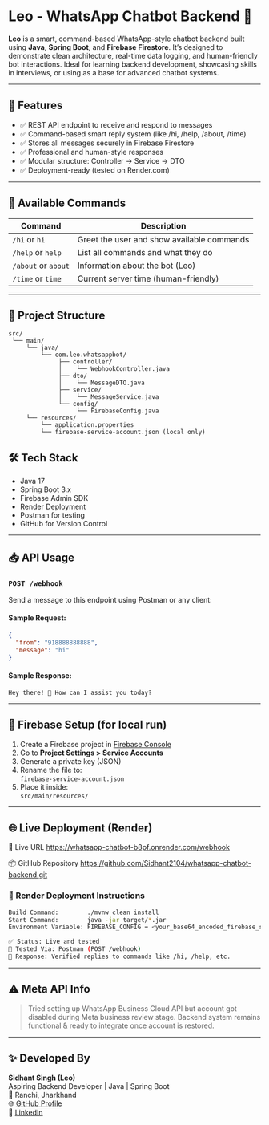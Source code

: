 # Leo - WhatsApp Chatbot Backend 🤖

**Leo** is a smart, command-based WhatsApp-style chatbot backend built using **Java**, **Spring Boot**, and **Firebase Firestore**. It’s designed to demonstrate clean architecture, real-time data logging, and human-friendly bot interactions. Ideal for learning backend development, showcasing skills in interviews, or using as a base for advanced chatbot systems.

---

## 🚀 Features

- ✅ REST API endpoint to receive and respond to messages
- ✅ Command-based smart reply system (like /hi, /help, /about, /time)
- ✅ Stores all messages securely in Firebase Firestore
- ✅ Professional and human-style responses
- ✅ Modular structure: Controller → Service → DTO
- ✅ Deployment-ready (tested on Render.com)

---

## 🧠 Available Commands

| Command         | Description                              |
|-----------------|------------------------------------------|
| `/hi` or `hi`     | Greet the user and show available commands |
| `/help` or `help` | List all commands and what they do       |
| `/about` or `about` | Information about the bot (Leo)          |
| `/time` or `time`   | Current server time (human-friendly)     |

---

## 📂 Project Structure

```
src/
 └── main/
     └── java/
         └── com.leo.whatsappbot/
              ├── controller/
              │    └── WebhookController.java
              ├── dto/
              │    └── MessageDTO.java
              ├── service/
              │    └── MessageService.java
              └── config/
                   └── FirebaseConfig.java
     └── resources/
         └── application.properties
         └── firebase-service-account.json (local only)

```

## 🛠️ Tech Stack
- Java 17
- Spring Boot 3.x
- Firebase Admin SDK
- Render Deployment
- Postman for testing
- GitHub for Version Control

---

## 📥 API Usage

### `POST /webhook`

Send a message to this endpoint using Postman or any client:

#### Sample Request:
```json
{
  "from": "918888888888",
  "message": "hi"
}
```

#### Sample Response:
```
Hey there! 👋 How can I assist you today?
```

---

## 🔐 Firebase Setup (for local run)

1. Create a Firebase project in [Firebase Console](https://console.firebase.google.com/)
2. Go to **Project Settings > Service Accounts**
3. Generate a private key (JSON)
4. Rename the file to:  
   `firebase-service-account.json`
5. Place it inside:  
   `src/main/resources/`

---

## 🌐 Live Deployment (Render)

🔗 Live URL
https://whatsapp-chatbot-b8pf.onrender.com/webhook

📦 GitHub Repository
https://github.com/Sidhant2104/whatsapp-chatbot-backend.git

### 🚀 Render Deployment Instructions

```bash
Build Command:        ./mvnw clean install
Start Command:        java -jar target/*.jar
Environment Variable: FIREBASE_CONFIG = <your_base64_encoded_firebase_service_account.json>

✅ Status: Live and tested  
🧪 Tested Via: Postman (POST /webhook)  
📨 Response: Verified replies to commands like /hi, /help, etc.
```
---

## ⚠️ Meta API Info
> Tried setting up WhatsApp Business Cloud API but account got disabled during Meta business review stage. Backend system remains functional & ready to integrate once account is restored.

---

## ✨ Developed By

**Sidhant Singh (Leo)**  
Aspiring Backend Developer | Java | Spring Boot  
📍 Ranchi, Jharkhand  
🌐 [GitHub Profile](https://github.com/Sidhant2104)  
🔗 [LinkedIn](www.linkedin.com/in/sidhant-singh-47198b2a6)

